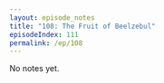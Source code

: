 ```yaml
---
layout: episode_notes
title: "108: The Fruit of Beelzebul"
episodeIndex: 111
permalink: /ep/108
---
```

No notes yet.
